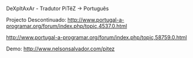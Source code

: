 DeXpItAxAr - Tradutor PiTêZ -> Português



Projecto Descontinuado: http://www.portugal-a-programar.org/forum/index.php/topic,4537.0.html

http://www.portugal-a-programar.org/forum/index.php/topic,58759.0.html


Demo: http://www.nelsonsalvador.com/pitez